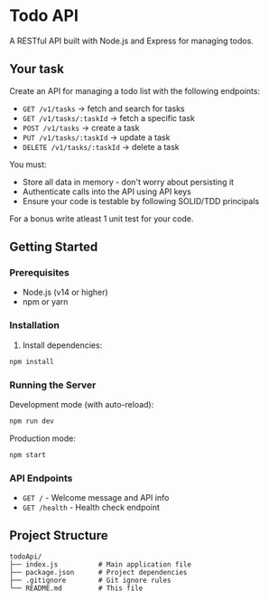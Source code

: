 # Todo API

A RESTful API built with Node.js and Express for managing todos.

## Your task

Create an API for managing a todo list with the following endpoints:

* `GET /v1/tasks` -> fetch and search for tasks
* `GET /v1/tasks/:taskId` -> fetch a specific task
* `POST /v1/tasks` -> create a task
* `PUT /v1/tasks/:taskId` -> update a task
* `DELETE /v1/tasks/:taskId` -> delete a task

You must:

* Store all data in memory - don't worry about persisting it
* Authenticate calls into the API using API keys
* Ensure your code is testable by following SOLID/TDD principals

For a bonus write atleast 1 unit test for your code.

## Getting Started

### Prerequisites

- Node.js (v14 or higher)
- npm or yarn

### Installation

1. Install dependencies:
```bash
npm install
```

### Running the Server

Development mode (with auto-reload):
```bash
npm run dev
```

Production mode:
```bash
npm start
```

### API Endpoints

- `GET /` - Welcome message and API info
- `GET /health` - Health check endpoint

## Project Structure

```
todoApi/
├── index.js          # Main application file
├── package.json      # Project dependencies
├── .gitignore        # Git ignore rules
└── README.md         # This file
```